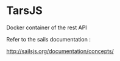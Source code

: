 # TarsJS
Docker container of the rest API

Refer to the sails documentation :

http://sailsjs.org/documentation/concepts/
